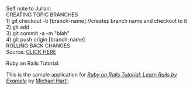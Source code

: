 Self note to Julian:<br>
CREATING TOPIC BRANCHES<br>
  <t>1) git checkout -b [branch-name]  //creates branch name and checkout to it<br>
  <t>2) git add .<br>
  <t>3) git commit -a -m "blah"<br>
  <t>4) git push origin [branch-name]<br>
ROLLING BACK CHANGES<br>
	<t>Source: <a href="http://stackoverflow.com/questions/6481575/undo-a-merge-by-pull-request">CLICK HERE</a><br>


Ruby on Rails Tutorial:

This is the sample application for
[*Ruby on Rails Tutorial: Learn Rails by Example*](http://railstutorial.org/)
by [Michael Hartl](http://michaelhartl.com/).
